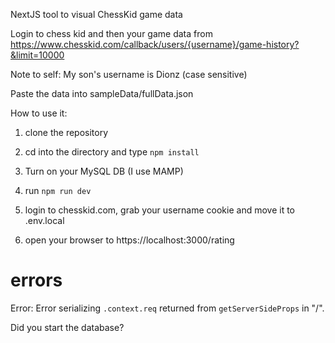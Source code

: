 NextJS tool to visual ChessKid game data

Login to chess kid and then your game data from  https://www.chesskid.com/callback/users/{username}/game-history?&limit=10000

Note to self: My son's username is Dionz (case sensitive)

Paste the data into sampleData/fullData.json

How to use it:

1. clone the repository
2. cd into the directory and type `npm install`
3. Turn on your MySQL DB (I use MAMP)
4. run `npm run dev`

5. login to chesskid.com, grab your username cookie and move it to .env.local

6. open your browser to https://localhost:3000/rating

# errors 
Error: Error serializing `.context.req` returned from `getServerSideProps` in "/".

Did you start the database?
